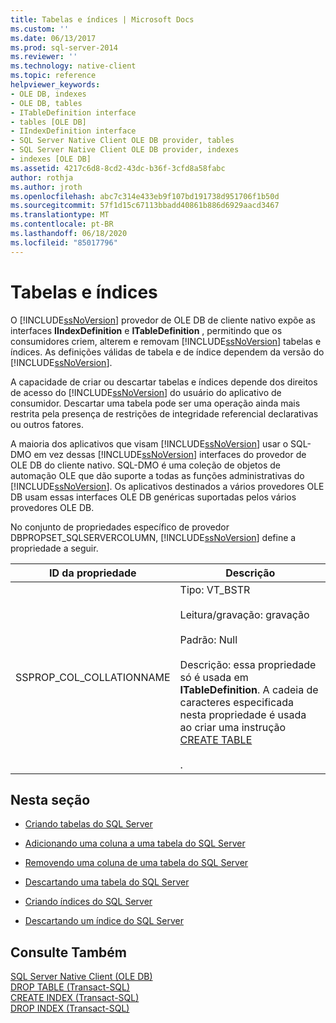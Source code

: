 ```yaml
---
title: Tabelas e índices | Microsoft Docs
ms.custom: ''
ms.date: 06/13/2017
ms.prod: sql-server-2014
ms.reviewer: ''
ms.technology: native-client
ms.topic: reference
helpviewer_keywords:
- OLE DB, indexes
- OLE DB, tables
- ITableDefinition interface
- tables [OLE DB]
- IIndexDefinition interface
- SQL Server Native Client OLE DB provider, tables
- SQL Server Native Client OLE DB provider, indexes
- indexes [OLE DB]
ms.assetid: 4217c6d8-8cd2-43dc-b36f-3cfd8a58fabc
author: rothja
ms.author: jroth
ms.openlocfilehash: abc7c314e433eb9f107bd191738d951706f1b50d
ms.sourcegitcommit: 57f1d15c67113bbadd40861b886d6929aacd3467
ms.translationtype: MT
ms.contentlocale: pt-BR
ms.lasthandoff: 06/18/2020
ms.locfileid: "85017796"
---
```

# <a name="tables-and-indexes"></a>Tabelas e índices
  O [!INCLUDE[ssNoVersion](../../includes/ssnoversion-md.md)] provedor de OLE DB de cliente nativo expõe as interfaces **IIndexDefinition** e **ITableDefinition** , permitindo que os consumidores criem, alterem e removam [!INCLUDE[ssNoVersion](../../includes/ssnoversion-md.md)] tabelas e índices. As definições válidas de tabela e de índice dependem da versão do [!INCLUDE[ssNoVersion](../../includes/ssnoversion-md.md)].  
  
 A capacidade de criar ou descartar tabelas e índices depende dos direitos de acesso do [!INCLUDE[ssNoVersion](../../includes/ssnoversion-md.md)] do usuário do aplicativo de consumidor. Descartar uma tabela pode ser uma operação ainda mais restrita pela presença de restrições de integridade referencial declarativas ou outros fatores.  
  
 A maioria dos aplicativos que visam [!INCLUDE[ssNoVersion](../../includes/ssnoversion-md.md)] usar o SQL-DMO em vez dessas [!INCLUDE[ssNoVersion](../../includes/ssnoversion-md.md)] interfaces do provedor de OLE DB do cliente nativo. SQL-DMO é uma coleção de objetos de automação OLE que dão suporte a todas as funções administrativas do [!INCLUDE[ssNoVersion](../../includes/ssnoversion-md.md)]. Os aplicativos destinados a vários provedores OLE DB usam essas interfaces OLE DB genéricas suportadas pelos vários provedores OLE DB.  
  
 No conjunto de propriedades específico de provedor DBPROPSET_SQLSERVERCOLUMN, [!INCLUDE[ssNoVersion](../../includes/ssnoversion-md.md)] define a propriedade a seguir.  
  
|ID da propriedade|Descrição|  
|-----------------|-----------------|  
|SSPROP_COL_COLLATIONNAME|Tipo: VT_BSTR<br /><br /> Leitura/gravação: gravação<br /><br /> Padrão: Null<br /><br /> Descrição: essa propriedade só é usada em **ITableDefinition**. A cadeia de caracteres especificada nesta propriedade é usada ao criar uma instrução [CREATE TABLE](/sql/t-sql/statements/create-table-transact-sql)<br /><br /> .|  
  
## <a name="in-this-section"></a>Nesta seção  
  
-   [Criando tabelas do SQL Server](../../relational-databases/native-client-ole-db-tables-indexes/creating-sql-server-tables.md)  
  
-   [Adicionando uma coluna a uma tabela do SQL Server](../../relational-databases/native-client-ole-db-tables-indexes/adding-a-column-to-a-sql-server-table.md)  
  
-   [Removendo uma coluna de uma tabela do SQL Server](../../relational-databases/native-client-ole-db-tables-indexes/removing-a-column-from-a-sql-server-table.md)  
  
-   [Descartando uma tabela do SQL Server](../../relational-databases/native-client-ole-db-tables-indexes/dropping-a-sql-server-table.md)  
  
-   [Criando índices do SQL Server](../../relational-databases/indexes/indexes.md)  
  
-   [Descartando um índice do SQL Server](../../relational-databases/native-client-ole-db-tables-indexes/dropping-a-sql-server-index.md)  
  
## <a name="see-also"></a>Consulte Também  
 [SQL Server Native Client &#40;OLE DB&#41;](../../relational-databases/native-client/ole-db/sql-server-native-client-ole-db.md)   
 [DROP TABLE &#40;Transact-SQL&#41;](/sql/t-sql/statements/drop-table-transact-sql)   
 [CREATE INDEX &#40;Transact-SQL&#41;](/sql/t-sql/statements/create-index-transact-sql)   
 [DROP INDEX &#40;Transact-SQL&#41;](/sql/t-sql/statements/drop-index-transact-sql)  
  
  

